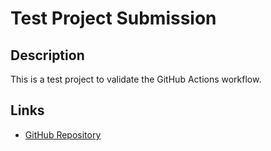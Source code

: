 # Test Project Submission

## Description
This is a test project to validate the GitHub Actions workflow.

## Links
- [GitHub Repository](https://github.com/example/test-repo)
